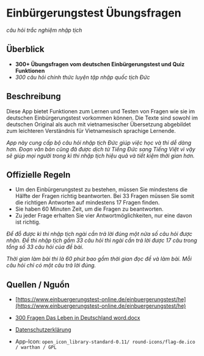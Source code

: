 # Einbürgerungstest Übungsfragen

*câu hỏi trắc nghiệm nhập tịch*

## Überblick

- **300+ Übungsfragen vom deutschen Einbürgerungstest und Quiz Funktionen**
- *300 câu hỏi chính thức luyện tập nhập quốc tịch Đức*

## Beschreibung

Diese App bietet Funktionen zum Lernen und Testen von Fragen wie sie im deutschen Einbürgerungstest vorkommen können. Die Texte sind sowohl im deutschen Original als auch mit vietnamesischer Übersetzung abgebildet zum leichteren Verständnis für Vietnamesisch sprachige Lernende.

*App này cung cấp bộ câu hỏi nhập tịch Đức giúp việc học và thi dễ dàng hơn. Đoạn văn bản cũng đã được dịch từ Tiếng Đức sang Tiếng Việt vì vậy sẽ giúp mọi người trong kì thi nhập tịch hiệu quả và tiết kiệm thời gian hơn.*

## Offizielle Regeln

- Um den Einbürgerungstest zu bestehen, müssen Sie mindestens die Hälfte der Fragen richtig beantworten. Bei 33 Fragen müssen Sie somit die richtigen Antworten auf mindestens 17 Fragen finden.
- Sie haben 60 Minuten Zeit, um die Fragen zu beantworten.
- Zu jeder Frage erhalten Sie vier Antwortmöglichkeiten, nur eine davon ist richtig.

*Để đỗ được kì thi nhập tịch ngài cần trả lời đúng một nửa số câu hỏi được nhận. Đề thi nhập tịch gầm 33 câu hỏi thì ngài cần trả lời được 17 câu trong tổng số 33 câu hỏi của đề bài.*

*Thời gian làm bài thi là 60 phút bao gồm thời gian đọc đề và làm bài. Mỗi câu hỏi chỉ có một câu trả lời đúng.*

## Quellen / Nguồn

- [https://www.einbuergerungstest-online.de/einbuergerungstest/he](https://www.einbuergerungstest-online.de/einbuergerungstest/he)
- [300 Fragen Das Leben in Deutschland word.docx](https://docs.google.com/document/d/1iYs_2dYUqV6WZdFzF_7pKusr_UI1_rJb/edit?usp=drive_link&ouid=115256678997942626104&rtpof=true&sd=true)
- [Datenschutzerklärung](https://dominik-m.github.io/datenschutzerklaerung/Unity_Default_Datenschutzerklaerung.html)

- App-Icon: `open_icon_library-standard-0.11/ round-icons/flag-de.ico / warthan / GPL`
